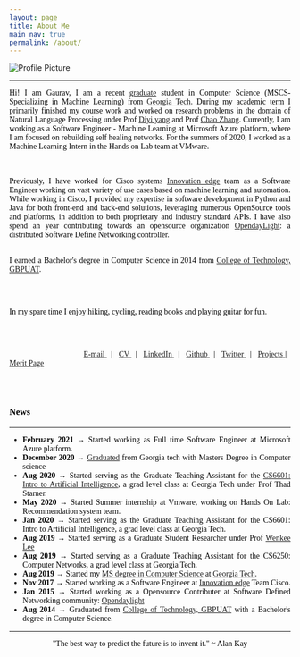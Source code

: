 ```yaml
---
layout: page
title: About Me
main_nav: true
permalink: /about/
---
```


<img class="profile" src="{{ site.baseurl }}/assets/gaurav_2.jpg" title="Profile Picture">


<hr>
<div style="text-align:justify;"><span style="color:black; font-family:Georgia; font-size:1em;">

Hi! I am Gaurav, I am a recent <a href="https://gatech.meritpages.com/stories/Gaurav-Pande-Receives-Degree-from-Georgia-Tech-/47933228/">graduate</a> student in Computer Science (MSCS- Specializing in Machine Learning) from <a href="http://www.cc.gatech.edu/">Georgia Tech</a>. During my academic term I primarily finished my course work and worked on research problems in the domain of Natural Language Processing under Prof <a href="https://www.cc.gatech.edu/~dyang888/index.html">Diyi yang</a> and Prof <a href="http://chaozhang.org/">Chao Zhang</a>. Currently, I am working as a Software Engineer - Machine Learning at Microsoft Azure platform, where I am focused on rebuilding self healing networks. For the summers of 2020, I worked as a Machine Learning Intern in the Hands on Lab team at VMware.



<br>
<br>
Previously, I have worked for Cisco systems <a href="https://cisco-ie.github.io/index.html">Innovation edge</a>  team as a Software Engineer working on vast variety of use cases based on machine learning and automation. While working in Cisco, I provided my expertise in software development in Python and Java for both front-end and back-end solutions, leveraging numerous OpenSource tools and platforms, in addition to both proprietary and industry standard APIs. I have also spend an year contributing towards an opensource organization <a href="https://github.com/opendaylight/cardinal/graphs/contributors">OpendayLight</a>: a distributed  Software Define Networking controller.

<br>
<br>

I earned a Bachelor's degree in Computer Science in 2014 from <a href="http://gbpuat-tech.ac.in/#">College of Technology, GBPUAT</a>.

<br>
<br>

In my spare time I enjoy hiking, cycling, reading books and playing guitar for fun.

<br>
<br>

&nbsp; &nbsp; &nbsp; &nbsp; &nbsp; &nbsp; &nbsp; &nbsp; &nbsp; &nbsp; &nbsp; &nbsp; &nbsp; &nbsp; &nbsp; &nbsp; &nbsp; &nbsp;     <a href="mailto:gpande@gatech.edu"> E-mail </a> &nbsp; | &nbsp;
<a href="https://www.gauravpande.in/Resume/"> CV </a> &nbsp; | &nbsp;
<a href="https://www.linkedin.com/in/gpande2/"> LinkedIn </a> &nbsp; | &nbsp;
<a href="https://github.com/Gaurav-Pande"> Github </a> &nbsp; | &nbsp;
<a href="https://twitter.com/garvpande11235"> Twitter </a> &nbsp; | &nbsp;
<a href="https://www.gauravpande.in/projects/"> Projects </a> | &nbsp;
<a href="https://meritpages.com/gaurav_pande"> Merit Page </a>



<br>
<br>


<!-- <h3>Research Interests</h3>

My research interests lie in the broad area of Natural Language Proce. Specifically, I'm interested in building AI agents, that can communicate (Natural Langauge Processing) and act (Robotics) while being grounded in a given environment (Computer vision).
 -->


<h3>News</h3>
<hr>
    	<ul>
      <li><strong>February 2021 → </strong> Started working as Full time Software Engineer at Microsoft Azure platform.</li>
      <li><strong>December 2020 → </strong> <a href="https://gatech.meritpages.com/stories/Gaurav-Pande-Receives-Degree-from-Georgia-Tech-/47933228/">Graduated</a>  from Georgia tech with Masters Degree in Computer science</li>
    	<li><strong>Aug 2020 → </strong> Started serving as the Graduate Teaching Assistant for the <a href="http://omscs.gatech.edu/cs-6601-artificial-intelligence">CS6601: Intro to Artificial Intelligence</a>, a grad level class at Georgia Tech under Prof  Thad Starner.</li>
        <li><strong>May 2020 → </strong> Started Summer internship at Vmware, working on Hands On Lab: Recommendation system team.</li>
        <li><strong>Jan 2020 → </strong> Started serving as the Graduate Teaching Assistant for the CS6601: Intro to Artificial Intelligence, a grad level class at Georgia Tech.</li>
        <li><strong>Aug 2019 → </strong> Started serving as a Graduate Student Researcher under Prof <a href="https://iisp.gatech.edu/wenke-lee-0"> Wenkee Lee</a></li>
        <li><strong>Aug 2019 → </strong> Started serving as a Graduate Teaching Assistant for the CS6250: Computer Networks, a grad level class at Georgia Tech.</li>
    		<li><strong>Aug 2019 → </strong> Started my <a href="https://www.cc.gatech.edu/future/masters/mscs">MS degree in Computer Science</a> at <a href="https://www.cc.gatech.edu/">Georgia Tech</a>.</li>
        <li><strong>Nov 2017 → </strong> Started working as a Software Engineer at <a href="https://cisco-ie.github.io/index.html">Innovation edge</a> Team Cisco.</li>
        <li><strong>Jan 2015 → </strong> Started working as a Opensource Contributer at Software Defined Networking community: <a href="https://github.com/opendaylight/cardinal/graphs/contributors">Opendaylight</a> </li>
    		<li><strong>Aug 2014 → </strong> Graduated from <a href="http://gbpuat-tech.ac.in/#">College of Technology, GBPUAT</a> with a Bachelor's degree in Computer Science.</li>
    	</ul>

<hr>
        <p align="center">
        	<quote>"The best way to predict the future is to invent it." ~ Alan Kay</quote> 
        </p>



 </span></div>







